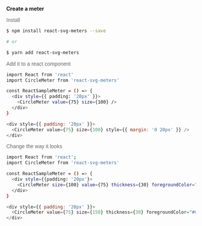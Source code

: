 **Create a meter**

<span style="color: #666; font-size: 14px; font-family: sans-serif;">Install</span>

```bash
$ npm install react-svg-meters --save

# or

$ yarn add react-svg-meters
```

<span style="color: #666; font-size: 14px; font-family: sans-serif;">Add it to a react component</span>

```bash
import React from 'react'
import CircleMeter from 'react-svg-meters'

const ReactSampleMeter = () => {
  <div style={{ padding: '20px' }}>
    <CircleMeter value={75} size={100} />
  </div>
}
```

```js noeditor
<div style={{ padding: '20px' }}>
  <CircleMeter value={75} size={100} style={{ margin: '0 20px' }} />
</div>
```

<span style="color: #666; font-size: 14px; font-family: sans-serif;">Change the way it looks</span>

```bash
import React from 'react';
import CircleMeter from 'react-svg-meters'

const ReactSampleMeter = () => {
  <div style={{padding: '20px'}>
    <CircleMeter size={100} value={75} thickness={30} foregroundColor="#C9283E" backgroundColor="#820333">
  </div>
}
```

```js noeditor
<div style={{ padding: '20px' }}>
  <CircleMeter value={75} size={150} thickness={30} foregroundColor="#C9283E" backgroundColor="#820333" />
</div>
```
